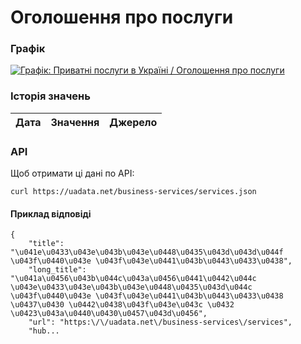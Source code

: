 # Оголошення про послуги
### Графік
[ ![Графік: Приватні послуги в Україні / Оголошення про послуги](https://uadata.net/screen?459273&u=%2Fbusiness-services%2Fservices) ](https://uadata.net/business-services/services)

### Історія значень
| Дата | Значення | Джерело |
|---|---|---|
### API
Щоб отримати ці дані по API:
```
curl https://uadata.net/business-services/services.json
```
#### Приклад відповіді 
```
{
    "title": "\u041e\u0433\u043e\u043b\u043e\u0448\u0435\u043d\u043d\u044f \u043f\u0440\u043e \u043f\u043e\u0441\u043b\u0443\u0433\u0438",
    "long_title": "\u041a\u0456\u043b\u044c\u043a\u0456\u0441\u0442\u044c \u043e\u0433\u043e\u043b\u043e\u0448\u0435\u043d\u044c \u043f\u0440\u043e \u043f\u043e\u0441\u043b\u0443\u0433\u0438 \u0437\u0430 \u0442\u0438\u043f\u043e\u043c \u0432 \u0423\u043a\u0440\u0430\u0457\u043d\u0456",
    "url": "https:\/\/uadata.net\/business-services\/services",
    "hub...
```